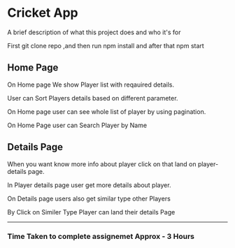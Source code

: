 
# Cricket App

A brief description of what this project does and who it's for




First git clone  repo ,and then run npm install and after that npm start

## Home Page

On Home page We show Player list with reqauired details.

User can Sort Players details based on different parameter.

On Home page user can see whole list of player by using pagination.

On Home Page user can Search Player by Name


## Details Page

When you want know more info about player click on that land on player-details page.

In Player details page user get more details about player.

On Details page users also get similar type other Players

By Click on Similer Type Player can land their details Page




---------------------
### Time Taken to complete assignemet Approx - 3 Hours
